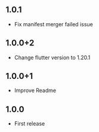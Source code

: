 ## 1.0.1

* Fix manifest merger failed issue

## 1.0.0+2

* Change flutter version to 1.20.1

## 1.0.0+1

* Improve Readme

## 1.0.0

* First release